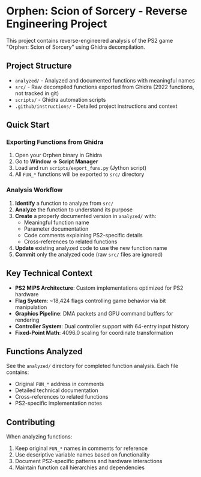 # Orphen: Scion of Sorcery - Reverse Engineering Project

This project contains reverse-engineered analysis of the PS2 game "Orphen: Scion of Sorcery" using Ghidra decompilation.

## Project Structure

- `analyzed/` - Analyzed and documented functions with meaningful names
- `src/` - Raw decompiled functions exported from Ghidra (2922 functions, not tracked in git)
- `scripts/` - Ghidra automation scripts
- `.github/instructions/` - Detailed project instructions and context

## Quick Start

### Exporting Functions from Ghidra

1. Open your Orphen binary in Ghidra
2. Go to **Window → Script Manager**
3. Load and run `scripts/export_funs.py` (Jython script)
4. All `FUN_*` functions will be exported to `src/` directory

### Analysis Workflow

1. **Identify** a function to analyze from `src/`
2. **Analyze** the function to understand its purpose
3. **Create** a properly documented version in `analyzed/` with:
   - Meaningful function name
   - Parameter documentation
   - Code comments explaining PS2-specific details
   - Cross-references to related functions
4. **Update** existing analyzed code to use the new function name
5. **Commit** only the analyzed code (raw `src/` files are ignored)

## Key Technical Context

- **PS2 MIPS Architecture**: Custom implementations optimized for PS2 hardware
- **Flag System**: ~18,424 flags controlling game behavior via bit manipulation
- **Graphics Pipeline**: DMA packets and GPU command buffers for rendering
- **Controller System**: Dual controller support with 64-entry input history
- **Fixed-Point Math**: 4096.0 scaling for coordinate transformation

## Functions Analyzed

See the `analyzed/` directory for completed function analysis. Each file contains:
- Original `FUN_*` address in comments
- Detailed technical documentation
- Cross-references to related functions
- PS2-specific implementation notes

## Contributing

When analyzing functions:
1. Keep original `FUN_*` names in comments for reference
2. Use descriptive variable names based on functionality
3. Document PS2-specific patterns and hardware interactions
4. Maintain function call hierarchies and dependencies

